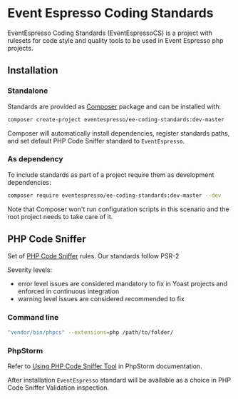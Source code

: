 # Event Espresso Coding Standards

EventEspresso Coding Standards (EventEspressoCS) is a project with rulesets for code style and quality tools to be used in Event Espresso php projects.

## Installation

### Standalone

Standards are provided as [Composer](https://getcomposer.org/) package and can be installed with:

```bash
composer create-project eventespresso/ee-coding-standards:dev-master
```

Composer will automatically install dependencies, register standards paths, and set default PHP Code Sniffer standard to `EventEspresso`.

### As dependency

To include standards as part of a project require them as development dependencies:

```bash
composer require eventespresso/ee-coding-standards:dev-master --dev
```

Note that Composer won't run configuration scripts in this scenario and the root project needs to take care of it.

## PHP Code Sniffer

Set of [PHP Code Sniffer](https://github.com/squizlabs/PHP_CodeSniffer) rules. Our standards follow PSR-2

Severity levels:

 - error level issues are considered mandatory to fix in Yoast projects and enforced in continuous integration
 - warning level issues are considered recommended to fix

### Command line

```bash
"vendor/bin/phpcs" --extensions=php /path/to/folder/
```

### PhpStorm

Refer to [Using PHP Code Sniffer Tool](https://www.jetbrains.com/phpstorm/help/using-php-code-sniffer-tool.html) in PhpStorm documentation.

After installation `EventEspresso` standard will be available as a choice in PHP Code Sniffer Validation inspection.

